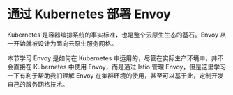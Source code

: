 # 通过 Kubernetes 部署 Envoy

Kubernetes 是容器编排系统的事实标准，也是整个云原生生态的基石。Envoy 从一开始就被设计为面向云原生服务网格。

本节学习 Envoy 是如何在 Kubernetes 中运用的，尽管在实际生产环境中，并不会直接在 Kubernetes 中使用 Envoy，而是通过 Istio 管理 Envoy，但是这里学习一下有利于帮助我们理解 Envoy 在集群环境的使用，甚至可以基于此，定制开发自己的服务网格技术。



